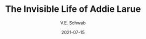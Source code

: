 ---
title: The Invisible Life of Addie Larue
book: the-invisible-life-of-addie-larue
author: V.E. Schwab
kindle: false
spoilers: false
date: 2021-07-15
---